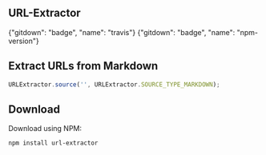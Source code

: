 ## URL-Extractor

{"gitdown": "badge", "name": "travis"}
{"gitdown": "badge", "name": "npm-version"}

## Extract URLs from Markdown

```js
URLExtractor.source('', URLExtractor.SOURCE_TYPE_MARKDOWN);
```

## Download

Download using NPM:

```sh
npm install url-extractor
```
